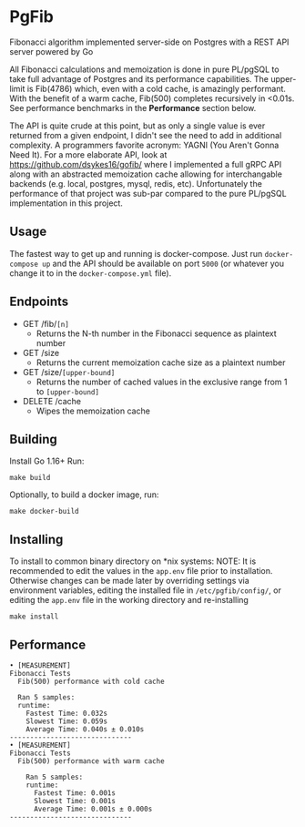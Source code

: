 PgFib
=====

Fibonacci algorithm implemented server-side on Postgres with a REST API server powered by Go

All Fibonacci calculations and memoization is done in pure PL/pgSQL to take full advantage of Postgres and its performance capabilities. The upper-limit is Fib(4786) which, even with a cold cache, is amazingly performant. With the benefit of a warm cache, Fib(500) completes recursively in <0.01s. See performance benchmarks in the **Performance** section below.

The API is quite crude at this point, but as only a single value is ever returned from a given endpoint, I didn't see the need to add in additional complexity. A programmers favorite acronym: YAGNI (You Aren't Gonna Need It). For a more elaborate API, look at https://github.com/dsykes16/gofib/ where I implemented a full gRPC API along with an abstracted memoization cache allowing for interchangable backends (e.g. local, postgres, mysql, redis, etc). Unfortunately the performance of that project was sub-par compared to the pure PL/pgSQL implementation in this project.

Usage
-----
The fastest way to get up and running is docker-compose. Just run `docker-compose up` and the API should be available on port `5000` (or whatever you change it to in the `docker-compose.yml` file).

Endpoints
---------
- GET /fib/`[n]`
  - Returns the N-th number in the Fibonacci sequence as plaintext number
- GET /size
  - Returns the current memoization cache size as a plaintext number
- GET /size/`[upper-bound]`
  - Returns the number of cached values in the exclusive range from 1 to `[upper-bound]`
- DELETE /cache
  - Wipes the memoization cache

Building
--------
Install Go 1.16+
Run:
```
make build
```

Optionally, to build a docker image, run:
```
make docker-build
```

Installing
----------
To install to common binary directory on \*nix systems:
NOTE: It is recommended to edit the values in the `app.env` file prior to installation. Otherwise changes can be made later by overriding settings via environment variables, editing the installed file in `/etc/pgfib/config/`, or editing the `app.env` file in the working directory and re-installing
```
make install
```

Performance
-----------
```
• [MEASUREMENT]
Fibonacci Tests
  Fib(500) performance with cold cache 

  Ran 5 samples:
  runtime:
    Fastest Time: 0.032s
    Slowest Time: 0.059s
    Average Time: 0.040s ± 0.010s
------------------------------
• [MEASUREMENT]
Fibonacci Tests
  Fib(500) performance with warm cache 

    Ran 5 samples:
    runtime:
      Fastest Time: 0.001s
      Slowest Time: 0.001s
      Average Time: 0.001s ± 0.000s
------------------------------
```
